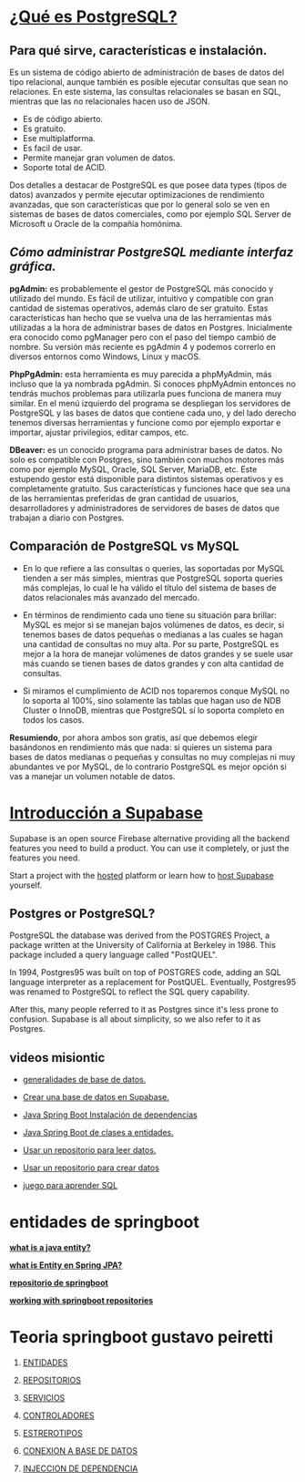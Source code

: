 
# [¿Qué es PostgreSQL?](https://blog.infranetworking.com/servidor-postgresql/)

## Para qué sirve, características e instalación.

Es un sistema de código abierto de administración de bases de datos del tipo relacional, aunque también es posible ejecutar consultas que sean no relaciones. En este sistema, las consultas relacionales se basan en SQL, mientras que las no relacionales hacen uso de JSON.

* Es de código abierto.
* Es gratuito.
* Ese multiplatforma.
* Es facil de usar.
* Permite manejar gran volumen de datos.
* Soporte total de ACID.

Dos detalles a destacar de PostgreSQL es que posee data types (tipos de datos) avanzados y permite ejecutar optimizaciones de rendimiento avanzadas, que son características que por lo general solo se ven en sistemas de bases de datos comerciales, como por ejemplo SQL Server de Microsoft u Oracle de la compañía homónima.

## *Cómo administrar PostgreSQL mediante interfaz gráfica.*

**pgAdmin:** es probablemente el gestor de PostgreSQL más conocido y utilizado del mundo. Es fácil de utilizar, intuitivo y compatible con gran cantidad de sistemas operativos, además claro de ser gratuito. Estas características han hecho que se vuelva una de las herramientas más utilizadas a la hora de administrar bases de datos en Postgres. Inicialmente era conocido como pgManager pero con el paso del tiempo cambió de nombre. Su versión más reciente es pgAdmin 4 y podemos correrlo en diversos entornos como Windows, Linux y macOS.

**PhpPgAdmin:** esta herramienta es muy parecida a phpMyAdmin, más incluso que la ya nombrada pgAdmin. Si conoces phpMyAdmin entonces no tendrás muchos problemas para utilizarla pues funciona de manera muy similar. En el menú izquierdo del programa se despliegan los servidores de PostgreSQL y las bases de datos que contiene cada uno, y del lado derecho tenemos diversas herramientas y funcione como por ejemplo exportar e importar, ajustar privilegios, editar campos, etc.

**DBeaver:** es un conocido programa para administrar bases de datos. No solo es compatible con Postgres, sino también con muchos motores más como por ejemplo MySQL, Oracle, SQL Server, MariaDB, etc. Este estupendo gestor está disponible para distintos sistemas operativos y es completamente gratuito. Sus características y funciones hace que sea una de las herramientas preferidas de gran cantidad de usuarios, desarrolladores y administradores de servidores de bases de datos que trabajan a diario con Postgres.

## Comparación de PostgreSQL vs MySQL

- En lo que refiere a las consultas o queries, las soportadas por MySQL tienden a ser más simples, 
mientras que PostgreSQL soporta queries más complejas, lo cual le ha válido el título del sistema de bases de datos relacionales más avanzado del mercado.

- En términos de rendimiento cada uno tiene su situación para brillar: MySQL es mejor si se manejan bajos volúmenes de datos, es decir, si tenemos bases de datos pequeñas o medianas a las cuales se hagan una cantidad de consultas no muy alta. 
Por su parte, PostgreSQL es mejor a la hora de manejar volúmenes de datos grandes y se suele usar más cuando se tienen bases de datos grandes y con alta cantidad de consultas.
- Si miramos el cumplimiento de ACID nos toparemos conque MySQL no lo soporta al 100%, sino solamente las tablas que hagan uso de NDB Cluster o InnoDB, 
mientras que PostgreSQL sí lo soporta completo en todos los casos.

**Resumiendo**, por ahora ambos son gratis, así que debemos elegir basándonos en rendimiento más que nada: si quieres un sistema para bases de datos medianas o pequeñas y consultas no muy complejas ni muy abundantes ve por MySQL, de lo contrario PostgreSQL es mejor opción si vas a manejar un volumen notable de datos.


# [Introducción a Supabase](https://supabase.com/docs/guides/database)

Supabase is an open source Firebase alternative providing all the backend features you need to build a product. You can use it completely, or just the features you need.

Start a project with the [hosted](https://app.supabase.com/) platform or learn how to [host Supabase](https://supabase.com/docs/guides/hosting/overview) yourself.

## Postgres or PostgreSQL?
PostgreSQL the database was derived from the POSTGRES Project, a package written at the University of California at Berkeley in 1986. This package included a query language called "PostQUEL".

In 1994, Postgres95 was built on top of POSTGRES code, adding an SQL language interpreter as a replacement for PostQUEL. Eventually, Postgres95 was renamed to PostgreSQL to reflect the SQL query capability.

After this, many people referred to it as Postgres since it's less prone to confusion. Supabase is all about simplicity, so we also refer to it as Postgres.
## videos misiontic
* [generalidades de base de datos.](https://youtu.be/PWO2ZREcS7s)

* [Crear una base de datos en Supabase.](https://youtu.be/l8114lXm8Eo)

* [Java Spring Boot Instalación de dependencias](https://youtu.be/A0Z9fmWFfNA?t=17)

* [Java Spring Boot de clases a entidades.](https://youtu.be/n66i7B47sx8)

* [Usar un repositorio para leer datos.](https://youtu.be/J82dHQsCv2Q)

* [Usar un repositorio para crear datos](https://youtu.be/fvz_M4VFcqY)

* [juego para aprender SQL](https://mystery.knightlab.com/)


# entidades de springboot
**[what is a java entity?](https://docs.oracle.com/javaee/6/tutorial/doc/bnbqa.html#:%7E:text=An%20entity%20is%20a%20lightweight,entities%20can%20use%20helper%20classes)**

**[what is Entity en Spring JPA?](https://stackoverflow.com/questions/63414381/what-is-entity-in-spring-jpa#:~:text=An%20entity%20is%20a%20lightweight,entities%20can%20use%20helper%20classes.)**

**[repositorio de springboot](https://zetcode.com/springboot/repository/#:~:text=A%20repository%20is%20a%20mechanism,be%20autodetected%20through%20classpath%20scanning)**

**[working with springboot repositories](https://docs.spring.io/spring-data/data-commons/docs/1.6.1.RELEASE/reference/html/repositories.html)**



# **Teoria springboot gustavo peiretti**

1. [ENTIDADES](https://gustavopeiretti.com/spring-boot-entities-conceptos-iniciales/)

2. [REPOSITORIOS](https://gustavopeiretti.com/spring-boot-componente-repository/)

3. [SERVICIOS](https://gustavopeiretti.com/spring-boot-componente-service/)

4. [CONTROLADORES]()

5. [ESTREROTIPOS](https://gustavopeiretti.com/spring-boot-componentes-estereotipos/)

6. [CONEXION A BASE DE DATOS](https://gustavopeiretti.com/spring-boot-database-conexion-config/)

7. [INJECCION DE DEPENDENCIA](https://gustavopeiretti.com/spring-injection-dependencies/)
























